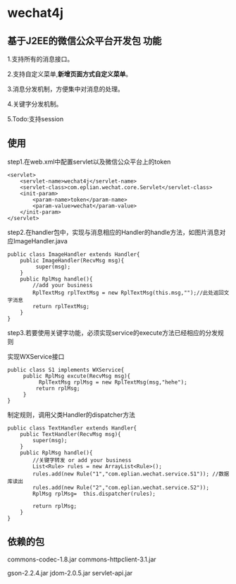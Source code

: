 wechat4j
========

基于J2EE的微信公众平台开发包
功能
-----------------------------------
1.支持所有的消息接口。

2.支持自定义菜单,**新增页面方式自定义菜单**。

3.消息分发机制，方便集中对消息的处理。

4.关键字分发机制。

5.Todo:支持session

使用
-----------------------------------
step1.在web.xml中配置servlet以及微信公众平台上的token
```
<servlet>
    <servlet-name>wechat4j</servlet-name>
    <servlet-class>com.eplian.wechat.core.Servlet</servlet-class>
    <init-param>
        <param-name>token</param-name>
        <param-value>wechat</param-value>
    </init-param>
</servlet>
```
step2.在handler包中，实现与消息相应的Handler的handle方法，如图片消息对应ImageHandler.java
```
public class ImageHandler extends Handler{
    public ImageHandler(RecvMsg msg){
         super(msg);
    }
    public RplMsg handle(){
        //add your business
        RplTextMsg rplTextMsg = new RplTextMsg(this.msg,"");//此处返回文字消息
        return rplTextMsg;
    }
}
```
step3.若要使用关键字功能，必须实现service的execute方法已经相应的分发规则

实现WXService接口
```
public class S1 implements WXService{
     public RplMsg excute(RecvMsg msg){
          RplTextMsg rplMsg = new RplTextMsg(msg,"hehe");
         return rplMsg;
     }
}
```
制定规则，调用父类Handler的dispatcher方法
```
public class TextHandler extends Handler{
    public TextHandler(RecvMsg msg){
        super(msg);
    }
    public RplMsg handle(){
        //关键字转发 or add your business
        List<Rule> rules = new ArrayList<Rule>();
        rules.add(new Rule("1","com.eplian.wechat.service.S1")); //数据库读出
        rules.add(new Rule("2","com.eplian.wechat.service.S2"));
        RplMsg rplMsg=  this.dispatcher(rules);

        return rplMsg;
    }
}
```
依赖的包
-----------------------------------
commons-codec-1.8.jar commons-httpclient-3.1.jar

gson-2.2.4.jar jdom-2.0.5.jar servlet-api.jar

